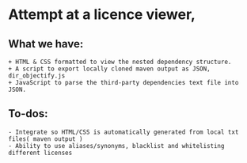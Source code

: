 # Attempt at a licence viewer,

## What we have:

    + HTML & CSS formatted to view the nested dependency structure.
    + A script to export locally cloned maven output as JSON, dir_objectify.js
    + JavaScript to parse the third-party dependencies text file into JSON.

## To-dos:

    - Integrate so HTML/CSS is automatically generated from local txt files( maven output )
    - Ability to use aliases/synonyms, blacklist and whitelisting different licenses 
